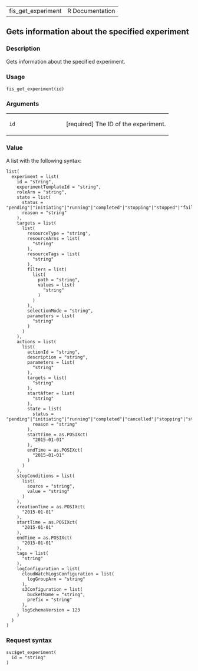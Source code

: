 <table style="width: 100%;">
<tbody>
<tr class="odd">
<td>fis_get_experiment</td>
<td style="text-align: right;">R Documentation</td>
</tr>
</tbody>
</table>

## Gets information about the specified experiment

### Description

Gets information about the specified experiment.

### Usage

    fis_get_experiment(id)

### Arguments

<table>
<colgroup>
<col style="width: 35%" />
<col style="width: 65%" />
</colgroup>
<tbody>
<tr class="odd">
<td><code id="fis_get_experiment_:_id">id</code></td>
<td><p>[required] The ID of the experiment.</p></td>
</tr>
</tbody>
</table>

### Value

A list with the following syntax:

    list(
      experiment = list(
        id = "string",
        experimentTemplateId = "string",
        roleArn = "string",
        state = list(
          status = "pending"|"initiating"|"running"|"completed"|"stopping"|"stopped"|"failed",
          reason = "string"
        ),
        targets = list(
          list(
            resourceType = "string",
            resourceArns = list(
              "string"
            ),
            resourceTags = list(
              "string"
            ),
            filters = list(
              list(
                path = "string",
                values = list(
                  "string"
                )
              )
            ),
            selectionMode = "string",
            parameters = list(
              "string"
            )
          )
        ),
        actions = list(
          list(
            actionId = "string",
            description = "string",
            parameters = list(
              "string"
            ),
            targets = list(
              "string"
            ),
            startAfter = list(
              "string"
            ),
            state = list(
              status = "pending"|"initiating"|"running"|"completed"|"cancelled"|"stopping"|"stopped"|"failed",
              reason = "string"
            ),
            startTime = as.POSIXct(
              "2015-01-01"
            ),
            endTime = as.POSIXct(
              "2015-01-01"
            )
          )
        ),
        stopConditions = list(
          list(
            source = "string",
            value = "string"
          )
        ),
        creationTime = as.POSIXct(
          "2015-01-01"
        ),
        startTime = as.POSIXct(
          "2015-01-01"
        ),
        endTime = as.POSIXct(
          "2015-01-01"
        ),
        tags = list(
          "string"
        ),
        logConfiguration = list(
          cloudWatchLogsConfiguration = list(
            logGroupArn = "string"
          ),
          s3Configuration = list(
            bucketName = "string",
            prefix = "string"
          ),
          logSchemaVersion = 123
        )
      )
    )

### Request syntax

    svc$get_experiment(
      id = "string"
    )
